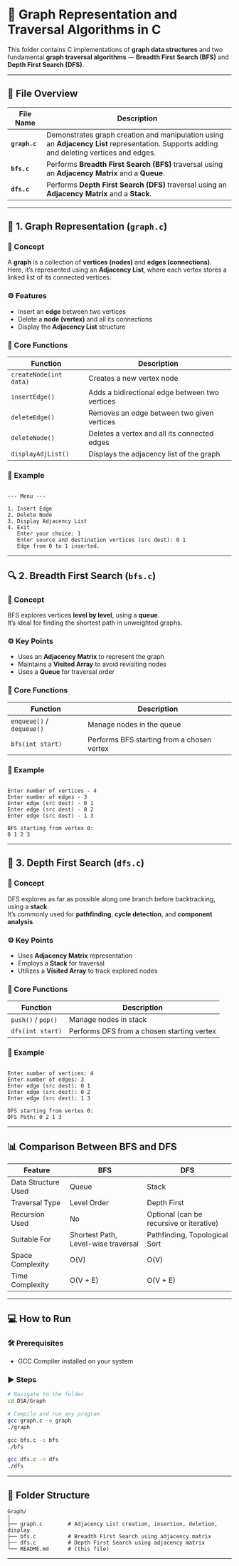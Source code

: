 # 🧩 Graph Representation and Traversal Algorithms in C

This folder contains C implementations of **graph data structures** and two fundamental **graph traversal algorithms** — **Breadth First Search (BFS)** and **Depth First Search (DFS)**.

---

## 📁 File Overview

| File Name | Description |
|------------|-------------|
| **`graph.c`** | Demonstrates graph creation and manipulation using an **Adjacency List** representation. Supports adding and deleting vertices and edges. |
| **`bfs.c`** | Performs **Breadth First Search (BFS)** traversal using an **Adjacency Matrix** and a **Queue**. |
| **`dfs.c`** | Performs **Depth First Search (DFS)** traversal using an **Adjacency Matrix** and a **Stack**. |

---

## 🧱 1. Graph Representation (`graph.c`)

### 🔹 Concept
A **graph** is a collection of **vertices (nodes)** and **edges (connections)**.  
Here, it’s represented using an **Adjacency List**, where each vertex stores a linked list of its connected vertices.

### ⚙️ Features
- Insert an **edge** between two vertices  
- Delete a **node (vertex)** and all its connections  
- Display the **Adjacency List** structure  

### 🧩 Core Functions
| Function | Description |
|-----------|-------------|
| `createNode(int data)` | Creates a new vertex node |
| `insertEdge()` | Adds a bidirectional edge between two vertices |
| `deleteEdge()` | Removes an edge between two given vertices |
| `deleteNode()` | Deletes a vertex and all its connected edges |
| `displayAdjList()` | Displays the adjacency list of the graph |

### 🧠 Example
```

--- Menu ---

1. Insert Edge
2. Delete Node
3. Display Adjacency List
4. Exit
   Enter your choice: 1
   Enter source and destination vertices (src dest): 0 1
   Edge from 0 to 1 inserted.

```

---

## 🔍 2. Breadth First Search (`bfs.c`)

### 🔹 Concept
BFS explores vertices **level by level**, using a **queue**.  
It’s ideal for finding the shortest path in unweighted graphs.

### ⚙️ Key Points
- Uses an **Adjacency Matrix** to represent the graph  
- Maintains a **Visited Array** to avoid revisiting nodes  
- Uses a **Queue** for traversal order  

### 🧩 Core Functions
| Function | Description |
|-----------|-------------|
| `enqueue()` / `dequeue()` | Manage nodes in the queue |
| `bfs(int start)` | Performs BFS starting from a chosen vertex |

### 🧠 Example
```

Enter number of vertices - 4
Enter number of edges - 3
Enter edge (src dest) - 0 1
Enter edge (src dest) - 0 2
Enter edge (src dest) - 1 3

BFS starting from vertex 0:
0 1 2 3

```

---

## 🔎 3. Depth First Search (`dfs.c`)

### 🔹 Concept
DFS explores as far as possible along one branch before backtracking, using a **stack**.  
It’s commonly used for **pathfinding**, **cycle detection**, and **component analysis**.

### ⚙️ Key Points
- Uses **Adjacency Matrix** representation  
- Employs a **Stack** for traversal  
- Utilizes a **Visited Array** to track explored nodes  

### 🧩 Core Functions
| Function | Description |
|-----------|-------------|
| `push()` / `pop()` | Manage nodes in stack |
| `dfs(int start)` | Performs DFS from a chosen starting vertex |

### 🧠 Example
```

Enter number of vertices: 4
Enter number of edges: 3
Enter edge (src dest): 0 1
Enter edge (src dest): 0 2
Enter edge (src dest): 1 3

DFS starting from vertex 0:
DFS Path: 0 2 1 3

````

---

## 📊 Comparison Between BFS and DFS

| Feature | BFS | DFS |
|----------|-----|-----|
| Data Structure Used | Queue | Stack |
| Traversal Type | Level Order | Depth First |
| Recursion Used | No | Optional (can be recursive or iterative) |
| Suitable For | Shortest Path, Level-wise traversal | Pathfinding, Topological Sort |
| Space Complexity | O(V) | O(V) |
| Time Complexity | O(V + E) | O(V + E) |

---

## 💻 How to Run

### 🛠 Prerequisites
- GCC Compiler installed on your system

### ▶️ Steps
```bash
# Navigate to the folder
cd DSA/Graph

# Compile and run any program
gcc graph.c -o graph
./graph

gcc bfs.c -o bfs
./bfs

gcc dfs.c -o dfs
./dfs
````

---

## 🧩 Folder Structure

```
Graph/
│
├── graph.c        # Adjacency List creation, insertion, deletion, display
├── bfs.c          # Breadth First Search using adjacency matrix
├── dfs.c          # Depth First Search using adjacency matrix
└── README.md      # (this file)
```

---
